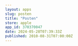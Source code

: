 ```yaml
---
layout: apps
slug: posten
title: "Posten"
store: apple
app_id: 370370047
date: 2024-05-28T07:39:33Z
published: 2010-08-31T07:00:00Z
---
```

